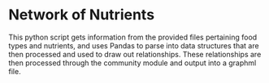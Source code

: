 # Network of Nutrients

This python script gets information from the provided files pertaining food types and nutrients, and uses Pandas to parse into data structures that are then processed and used to draw out relationships. These relationships are then processed through the community module and output into a graphml file.